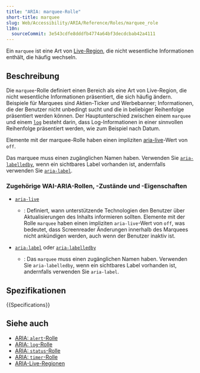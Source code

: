 ```yaml
---
title: "ARIA: marquee-Rolle"
short-title: marquee
slug: Web/Accessibility/ARIA/Reference/Roles/marquee_role
l10n:
  sourceCommit: 3e543cdfe8dddfb4774a64bf3decdcbab42a4111
---
```


Ein `marquee` ist eine Art von [Live-Region](/de/docs/Web/Accessibility/ARIA/Guides/Live_regions), die nicht wesentliche Informationen enthält, die häufig wechseln.

## Beschreibung

Die `marquee`-Rolle definiert einen Bereich als eine Art von Live-Region, die nicht wesentliche Informationen präsentiert, die sich häufig ändern. Beispiele für Marquees sind Aktien-Ticker und Werbebanner; Informationen, die der Benutzer nicht unbedingt sucht und die in beliebiger Reihenfolge präsentiert werden können. Der Hauptunterschied zwischen einem `marquee` und einem [`log`](/de/docs/Web/Accessibility/ARIA/Reference/Roles/log_role) besteht darin, dass Log-Informationen in einer sinnvollen Reihenfolge präsentiert werden, wie zum Beispiel nach Datum.

Elemente mit der marquee-Rolle haben einen impliziten [aria-live](/de/docs/Web/Accessibility/ARIA/Guides/Live_regions)-Wert von `off`.

Das marquee muss einen zugänglichen Namen haben. Verwenden Sie [`aria-labelledby`](/de/docs/Web/Accessibility/ARIA/Reference/Attributes/aria-labelledby), wenn ein sichtbares Label vorhanden ist, andernfalls verwenden Sie [`aria-label`](/de/docs/Web/Accessibility/ARIA/Reference/Attributes/aria-label).

### Zugehörige WAI-ARIA-Rollen, -Zustände und -Eigenschaften

- [`aria-live`](/de/docs/Web/Accessibility/ARIA/Reference/Attributes/aria-live)

  - : Definiert, wann unterstützende Technologien den Benutzer über Aktualisierungen des Inhalts informieren sollten. Elemente mit der Rolle `marquee` haben einen impliziten `aria-live`-Wert von `off`, was bedeutet, dass Screenreader Änderungen innerhalb des Marquees nicht ankündigen werden, auch wenn der Benutzer inaktiv ist.

- [`aria-label`](/de/docs/Web/Accessibility/ARIA/Reference/Attributes/aria-label) oder [`aria-labelledby`](/de/docs/Web/Accessibility/ARIA/Reference/Attributes/aria-labelledby)
  - : Das `marquee` muss einen zugänglichen Namen haben. Verwenden Sie `aria-labelledby`, wenn ein sichtbares Label vorhanden ist, andernfalls verwenden Sie `aria-label`.

## Spezifikationen

{{Specifications}}

## Siehe auch

- [ARIA: `alert`-Rolle](/de/docs/Web/Accessibility/ARIA/Reference/Roles/alert_role)
- [ARIA: `log`-Rolle](/de/docs/Web/Accessibility/ARIA/Reference/Roles/log_role)
- [ARIA: `status`-Rolle](/de/docs/Web/Accessibility/ARIA/Reference/Roles/status_role)
- [ARIA: `timer`-Rolle](/de/docs/Web/Accessibility/ARIA/Reference/Roles/timer_role)
- [ARIA-Live-Regionen](/de/docs/Web/Accessibility/ARIA/Guides/Live_regions)

